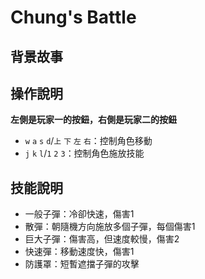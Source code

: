 # Chung's Battle
## 背景故事
## 操作說明
**左側是玩家一的按鈕，右側是玩家二的按鈕**
- ```w``` ```a``` ```s``` ```d```/```上``` ```下``` ```左``` ```右```：控制角色移動
- ```j``` ```k``` ```l```/```1``` ```2``` ```3```：控制角色施放技能

## 技能說明
- 一般子彈：冷卻快速，傷害1
- 散彈：朝隨機方向施放多個子彈，每個傷害1
- 巨大子彈：傷害高，但速度較慢，傷害2
- 快速彈：移動速度快，傷害1
- 防護罩：短暫遮擋子彈的攻擊